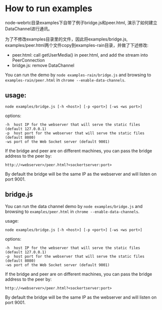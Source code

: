 How to run examples
===================

node-webrtc目录examples下自带了例子bridge.js和peer.html, 演示了如何建立DataChannel进行通讯。

为了不修改examples目录里的文件，因此将examples/bridge.js, examples/peer.html两个文件copy到examples-rain目录，并做了下述修改:

- peer.html: call getUserMedia() in peer.html, and add the stream into PeerConnection
- bridge.js: remove DataChannel

You can run the demo by `node examples-rain/bridge.js` and browsing to `examples-rain/peer.html` in `chrome --enable-data-channels`.

usage:
------

``node examples/bridge.js [-h <host>] [-p <port>] [-ws <ws port>]``

options:

````
-h  host IP for the webserver that will serve the static files (default 127.0.0.1)
-p  host port for the webserver that will serve the static files (default 8080)
-ws port of the Web Socket server (default 9001)
````

If the bridge and peer are on different machines, you can pass the bridge address to the peer by:
````
http://<webserver>/peer.html?<sockertserver:port>
````
By default the bridge will be the same IP as the webserver and will listen on port 9001.
## bridge.js
You can run the data channel demo by `node examples/bridge.js` and browsing to `examples/peer.html` in `chrome --enable-data-channels`.

usage:
````
node examples/bridge.js [-h <host>] [-p <port>] [-ws <ws port>]
````
options:
````
-h  host IP for the webserver that will serve the static files (default 127.0.0.1)
-p  host port for the webserver that will serve the static files (default 8080)
-ws port of the Web Socket server (default 9001)
````

If the bridge and peer are on different machines, you can pass the bridge address to the peer by:
````
http://<webserver>/peer.html?<sockertserver:port>
````
By default the bridge will be the same IP as the webserver and will listen on port 9001.
